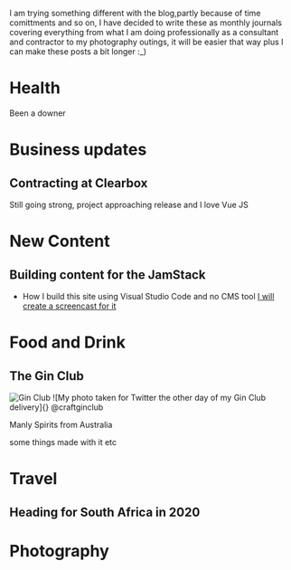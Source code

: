 I am trying something different with the blog,partly because of time comittments and so on, I have decided to write these as monthly journals covering everything from what I am doing professionally as a consultant and contractor to my photography outings, it will be easier that way plus I can make these posts a bit longer :_)

# Health

Been a downer 

# Business updates
## Contracting at Clearbox

Still going strong, project approaching release and I love Vue JS

# New Content
## Building content for the JamStack

- How I build this site using Visual Studio Code and no CMS tool [I will create a screencast for it](/screencasts/how-i-edit-this-site)

# Food and Drink
## The Gin Club 

![Gin Club](/images/uploads/IMG_1214.jpg "Craft Gin Club")
![My photo taken for Twitter the other day of my Gin Club delivery]{}
@craftginclub

Manly Spirits from Australia

some things made with it etc

# Travel
## Heading for South Africa in 2020

# Photography